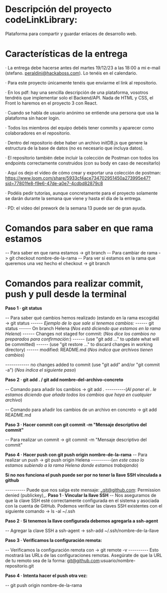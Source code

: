 # Descripción del proyecto codeLinkLibrary:

Plataforma para compartir y guardar enlaces de desarrollo web.

# Características de la entrega

· La entrega debe hacerse antes del martes 19/12/23 a las 18:00 a mi e-mail (stefano. peraldini@hackaboss.com). Lo tenéis en el calendario.

· Para este proyecto únicamente tenéis que enviarme el link al repositorio.

· En los pdf:
hay una sencilla descripción de una plataforma, vosotros tendréis que implementar solo el Backend/API. Nada de HTML y CSS, el Front lo haremos en el proyecto 3 con React.

· Cuando se habla de usuario anónimo se entiende una persona que usa la plataforma sin hacer login.

· Todos los miembros del equipo debéis tener commits y aparecer como colaboradores en el repositorio.

· Dentro del repositorio debe haber un archivo initDB.js que genere la estructura de la base de datos (no es necesario que incluya datos).

· El repositorio también debe incluir la colección de Postman con todos los endpoints correctamente construidos (con su body en caso de necesitarlo)

· Aquí os dejo el vídeo de cómo crear y exportar una colección de postman:
https://www.loom.com/share/5933cf4ace734702951450a273995e47?sid=77801fe8-f9e6-47de-a0e7-4cdbd82879c8

· Podéis pedir tutorías, aunque concretamente para el proyecto solamente se darán durante la semana que viene y hasta el día de la entrega.

· PD: el vídeo del prework de la semana 13 puede ser de gran ayuda.

# Comandos para saber en que rama estamos

-- Para saber en que rama estamos -> git branch
-- Para cambiar de rama -> git checkout nombre-de-la-rama
-- Para ver si estamos en la rama que queremos una vez hecho el checkout -> git branch

# Comandos para realizar commit, push y pull desde la terminal

**Paso 1 · git status**

-- Para saber qué cambios hemos realizado (estando en la rama escogida) -> git status
------ _Ejemplo de lo que sale si tenemos cambios:_
------ git status
------ On branch Helena (_Nos está diciendo que estamos en la rama Helena_)
------ Changes not staged for commit: (_Nos dice los cambios no preparados para confirmación:_)
------ (use "git add <file>..." to update what will be committed)
------ (use "git restore <file>..." to discard changes in working directory)
------ modified: README.md (_Nos indica que archivos tienen cambios_)

------------ no changes added to commit (use "git add" and/or "git commit -a") (_Nos indica el siguiente paso_)

**Paso 2 · git add . / git add nombre-del-archivo-concreto**

-- Comando para añadir los cambios -> git add .
----------(_Al poner el . le estamos diciendo que añada todos los cambios que haya en cualquier archivo_)

-- Comando para añadir los cambios de un archivo en concreto -> git add README.md

**Paso 3 · Hacer commit con git commit -m "Mensaje descriptivo del commit"**

-- Para realizar un commit -> git commit -m "Mensaje descriptivo del commit"

**Paso 4 · Hacer push con git push origin nombre-de-la-rama**
-- Para realizar un push -> git push origin Helena
----------(_en este caso lo estamos subiendo a la rama Helena donde estamos trabajando_)

**Si no nos funciona el push puede ser por no tener la llave SSH vinculada a github**

---------- Puede que nos salga este mensaje: _git@github.com: Permission denied (publickey)\_.
**Paso 1 · Vincular la llave SSH**
-- Nos aseguramos de que la clave SSH esté correctamente configurada en el sistema y asociada con la cuenta de GitHub. Podemos verificar las claves SSH existentes con el siguiente comando -> ls -al ~/.ssh

**Paso 2 · Si tenemos la llave configurada debemos agregarla a ssh-agent**

-- Agregar la clave SSH a ssh-agent -> ssh-add ~/.ssh/nombre-de-la-llave

**Paso 3 · Verificamos la configuración remota:**

-- Verificamos la configuración remota con -> git remote -v
---------- Esto mostrará las URLs de las configuraciones remotas. Asegúrate de que la URL de tu remoto sea de la forma: git@github.com:usuario/nombre-repositorio.git

**Paso 4 · Intenta hacer el push otra vez:**

-- git push origin nombre-de-la-rama
